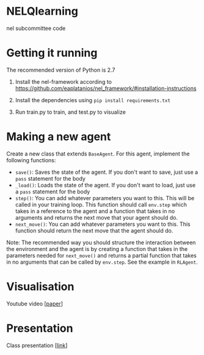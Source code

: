# NELQlearning
nel subcommittee code 

# Getting it running
The recommended version of Python is 2.7

1. Install the nel-framework according to https://github.com/eaplatanios/nel_framework/#installation-instructions

2. Install the dependencies using `pip install requirements.txt`

3. Run train.py to train, and test.py to visualize

# Making a new agent
Create a new class that extends `BaseAgent`. For this agent, implement the following functions:
  * `save()`: Saves the state of the agent. If you don't want to save, just use a `pass` statement for the body
  * `_load()`: Loads the state of the agent. If you don't want to load, just use a `pass` statement for the body
  * `step()`: You can add whatever parameters you want to this. This will be called in your training loop. This function should call `env.step` which takes in a reference to the agent and a function that takes in no arguments and returns the next move that your agent should do.
  * `next_move()`: You can add whatever parameters you want to this. This function should return the next move that the agent should do.

Note: The recommended way you should structure the interaction between the environment and the agent is by creating a function that takes in the parameters needed for `next_move()` and returns a partial function that takes in no arguments that can be called by `env.step`. See the example in `RLAgent`.

# Visualisation

Youtube video [[paper](https://www.youtube.com/watch?time_continue=3&v=ARjEmqJNgVc)]

# Presentation

Class presentation [[link](https://docs.google.com/presentation/d/1sKSyohH7e7GUD1pb2_IIN1vnrG8tY-_Ml8qZLrlYAMk/edit?usp=sharing)]
